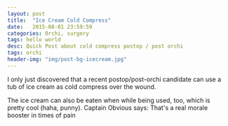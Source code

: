 ```yaml
---
layout: post
title:  "Ice Cream Cold Compress"
date:   2015-08-01 23:59:59
categories: Orchi, surgery
tags: hello world
desc: Quick Post about cold compress postop / post orchi
tags: orchi
header-img: "img/post-bg-icecream.jpg"
---
```

<p>I only just discovered that a recent postop/post-orchi candidate can use a tub of ice cream as cold compress over the wound. 
</p>

<p>The ice cream can also be eaten when while being used, too, which is pretty cool (haha, punny). Captain Obvious says: That's a real morale booster in times of pain
</p>	